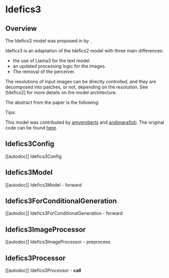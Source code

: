 <!--Copyright 2024 The HuggingFace Team. All rights reserved.

Licensed under the Apache License, Version 2.0 (the "License"); you may not use this file except in compliance with
the License. You may obtain a copy of the License at

http://www.apache.org/licenses/LICENSE-2.0

Unless required by applicable law or agreed to in writing, software distributed under the License is distributed on
an "AS IS" BASIS, WITHOUT WARRANTIES OR CONDITIONS OF ANY KIND, either express or implied. See the License for the
specific language governing permissions and limitations under the License.

⚠️ Note that this file is in Markdown but contain specific syntax for our doc-builder (similar to MDX) that may not be
rendered properly in your Markdown viewer.

-->

# Idefics3

## Overview

The Idefics3 model was proposed in [<INSERT PAPER NAME HERE>](<INSERT PAPER LINK HERE>) by <INSERT AUTHORS HERE>.

Idefics3 is an adaptation of the Idefics2 model with three main differences: 
- the use of Llama3 for the text model
- an updated processing logic for the images.
- The removal of the perceiver. 

The resolutions of input images can be directly controlled, and they are decomposed into
patches, or not, depending on the resolution. See [Idefics2] for more details on the model architecture.

The abstract from the paper is the following:

*<INSERT PAPER ABSTRACT HERE>*

Tips:

<INSERT TIPS ABOUT MODEL HERE>

This model was contributed by [amyeroberts](https://huggingface.co/amyeroberts) and [andimarafioti](https://huggingface.co/andito).
The original code can be found [here](<INSERT LINK TO GITHUB REPO HERE>).


## Idefics3Config

[[autodoc]] Idefics3Config


## Idefics3Model

[[autodoc]] Idefics3Model
    - forward

## Idefics3ForConditionalGeneration

[[autodoc]] Idefics3ForConditionalGeneration
    - forward


## Idefics3ImageProcessor
[[autodoc]] Idefics3ImageProcessor
    - preprocess


## Idefics3Processor
[[autodoc]] Idefics3Processor
    - __call__
